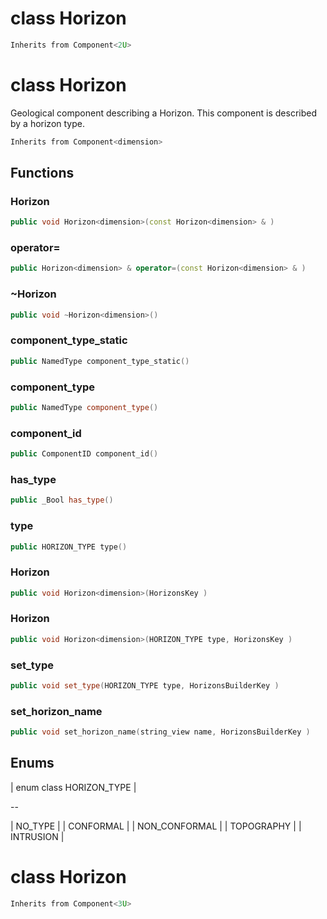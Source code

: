 # class Horizon


```cpp
Inherits from Component<2U>
```



# class Horizon


 Geological component describing a Horizon. This component is described by a horizon type.



```cpp
Inherits from Component<dimension>
```



## Functions

### Horizon

```cpp
public void Horizon<dimension>(const Horizon<dimension> & )
```


### operator=

```cpp
public Horizon<dimension> & operator=(const Horizon<dimension> & )
```


### ~Horizon

```cpp
public void ~Horizon<dimension>()
```


### component_type_static

```cpp
public NamedType component_type_static()
```


### component_type

```cpp
public NamedType component_type()
```


### component_id

```cpp
public ComponentID component_id()
```


### has_type

```cpp
public _Bool has_type()
```


### type

```cpp
public HORIZON_TYPE type()
```


### Horizon

```cpp
public void Horizon<dimension>(HorizonsKey )
```


### Horizon

```cpp
public void Horizon<dimension>(HORIZON_TYPE type, HorizonsKey )
```


### set_type

```cpp
public void set_type(HORIZON_TYPE type, HorizonsBuilderKey )
```


### set_horizon_name

```cpp
public void set_horizon_name(string_view name, HorizonsBuilderKey )
```




## Enums

| enum class HORIZON_TYPE |

--

| NO_TYPE |
| CONFORMAL |
| NON_CONFORMAL |
| TOPOGRAPHY |
| INTRUSION |





# class Horizon


```cpp
Inherits from Component<3U>
```



